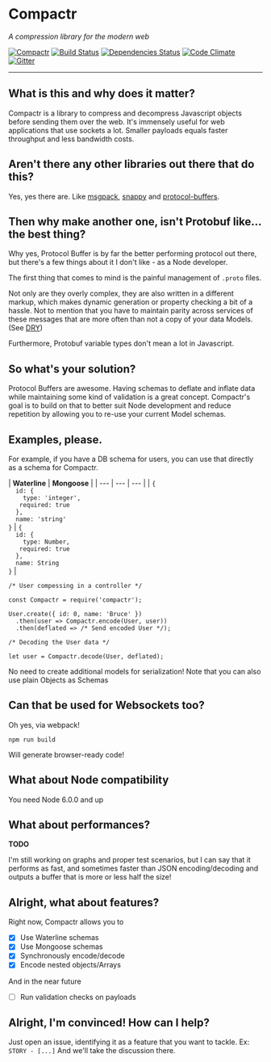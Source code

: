 # Compactr
*A compression library for the modern web*

[![Compactr](https://img.shields.io/npm/v/compactr.svg)](https://www.npmjs.com/package/compactr)
[![Build Status](https://travis-ci.org/fed135/compactr.svg?branch=master)](https://travis-ci.org/fed135/compactr)
[![Dependencies Status](https://david-dm.org/fed135/compactr.svg)](https://www.npmjs.com/package/compactr)
[![Code Climate](https://codeclimate.com/github/fed135/compactr/badges/gpa.svg)](https://codeclimate.com/github/fed135/compactr)
[![Gitter](https://img.shields.io/gitter/room/fed135/compactr.svg)](https://gitter.im/fed135/compactr)

---

## What is this and why does it matter?

Compactr is a library to compress and decompress Javascript objects before sending them over the web. It's immensely useful for web applications that use sockets a lot. Smaller payloads equals faster throughput and less bandwidth costs.


## Aren't there any other libraries out there that do this?

Yes, yes there are. Like [msgpack](http://msgpack.org/), [snappy](https://google.github.io/snappy/) and [protocol-buffers](https://developers.google.com/protocol-buffers/).


## Then why make another one, isn't Protobuf like... the best thing?

Why yes, Protocol Buffer is by far the better performing protocol out there, but there's a few things about it I don't like - as a Node developer.

The first thing that comes to mind is the painful management of `.proto` files.

Not only are they overly complex, they are also written in a different markup, which makes dynamic generation or property checking a bit of a hassle. Not to mention that you have to maintain parity across services of these messages that are more often than not a copy of your data Models. (See [DRY](https://en.wikipedia.org/wiki/Don%27t_repeat_yourself))

Furthermore, Protobuf variable types don't mean a lot in Javascript. 


## So what's your solution?

Protocol Buffers are awesome. Having schemas to deflate and inflate data while maintaining some kind of validation is a great concept. Compactr's goal is to build on that to better suit Node development and reduce repetition by allowing you to re-use your current Model schemas.


## Examples, please.

For example, if you have a DB schema for users, you can use that directly as a schema for Compactr.

| **Waterline** | **Mongoose** |
| --- | --- | --- |
| `{` <br> `  id: {` <br> `    type: 'integer',`  <br> `   required: true`  <br> `  },`  <br> `  name: 'string'`  <br>  `}` | `{` <br> `  id: {` <br> `    type: Number,`  <br> `   required: true`  <br> `  },`  <br> `  name: String`  <br>  `}` |


```
/* User compessing in a controller */

const Compactr = require('compactr');

User.create({ id: 0, name: 'Bruce' })
  .then(user => Compactr.encode(User, user))
  .then(deflated => /* Send encoded User */);

```

```
/* Decoding the User data */

let user = Compactr.decode(User, deflated);

```
No need to create additional models for serialization!
Note that you can also use plain Objects as Schemas

## Can that be used for Websockets too?

Oh yes, via webpack!

`npm run build`

Will generate browser-ready code!


## What about Node compatibility

You need Node 6.0.0 and up


## What about performances?

**TODO**

I'm still working on graphs and proper test scenarios, but I can say that it performs as fast, and sometimes faster than JSON encoding/decoding and outputs a buffer that is more or less half the size!

## Alright, what about features?

Right now, Compactr allows you to

- [x] Use Waterline schemas
- [x] Use Mongoose schemas
- [x] Synchronously encode/decode
- [x] Encode nested objects/Arrays

And in the near future

- [ ] Run validation checks on payloads


## Alright, I'm convinced! How can I help?

Just open an issue, identifying it as a feature that you want to tackle.
Ex: `STORY - [...]`
And we'll take the discussion there.
